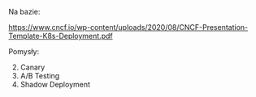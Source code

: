
Na bazie:

https://www.cncf.io/wp-content/uploads/2020/08/CNCF-Presentation-Template-K8s-Deployment.pdf

Pomysły:

2. Canary 
3. A/B Testing
4. Shadow Deployment